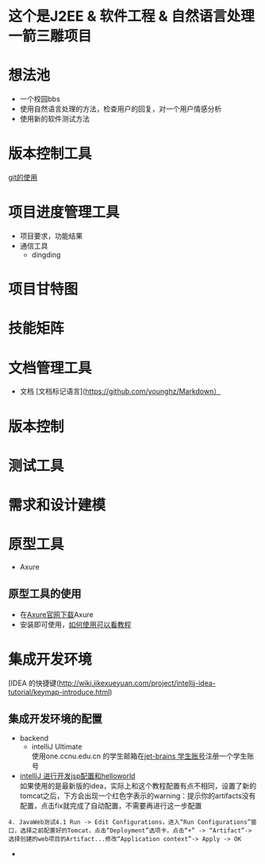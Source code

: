 #  这个是J2EE & 软件工程 & 自然语言处理一箭三雕项目

#  想法池
- 一个校园bbs
- 使用自然语言处理的方法，检查用户的回复，对一个用户情感分析
- 使用新的软件测试方法

# 版本控制工具
[git的使用](https://www.jianshu.com/p/67afe711c731)
# 项目进度管理工具
- 项目要求，功能结果
- 通信工具
    - dingding
# 项目甘特图
# 技能矩阵
# 文档管理工具
- 文档
    [文档标记语言](https://github.com/younghz/Markdown）
            
# 版本控制
# 测试工具
# 需求和设计建模
# 原型工具
- Axure
## 原型工具的使用
- 在[Axure官网下载](https://www.axure.com/download)Axure
- 安装即可使用，[如何使用可以看教程](http://www.woshipm.com/rp/39203.html)
# 集成开发环境
[IDEA 的快捷键(http://wiki.jikexueyuan.com/project/intellij-idea-tutorial/keymap-introduce.html)
## 集成开发环境的配置

- backend
    - intelliJ Ultimate
    <br>使用one.ccnu.edu.cn 的学生邮箱在[jet-brains 学生账号](https://www.jetbrains.com/zh/student/)注册一个学生账号
- [intelliJ 进行开发jsp配置和helloworld](https://www.jianshu.com/p/9684e90cf7b5)<br>
如果使用的是最新版的idea，实际上和这个教程配置有点不相同，设置了新的tomcat之后，下方会出现一个红色字表示的warning：提示你的artifacts没有配置，点击fix就完成了自动配置，不需要再进行这一步配置
```
4. JavaWeb测试4.1 Run -> Edit Configurations，进入“Run Configurations”窗口，选择之前配置好的Tomcat，点击“Deployment”选项卡，点击“+” -> “Artifact”-> 选择创建的web项目的Artifact...修改“Application context”-> Apply -> OK
```
- 
